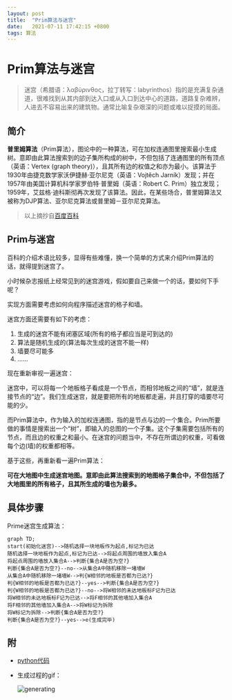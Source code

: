 ```yaml
---
layout: post
title:  "Prim算法与迷宫"
date:   2021-07-11 17:42:15 +0800
tags: 算法
---
```


# Prim算法与迷宫

> 迷宫（希腊语：λαβύρινθος，拉丁转写：labyrinthos）指的是充满复杂通道，很难找到从其内部到达入口或从入口到达中心的道路，道路复杂难辨，人进去不容易出来的建筑物。通常比喻复杂艰深的问题或难以捉摸的局面。

## 简介

**普里姆算法**（Prim算法），图论中的一种算法，可在加权连通图里搜索最小生成树。意即由此算法搜索到的边子集所构成的树中，不但包括了连通图里的所有顶点（英语：Vertex (graph theory)），且其所有边的权值之和亦为最小。该算法于1930年由捷克数学家沃伊捷赫·亚尔尼克（英语：Vojtěch Jarník）发现；并在1957年由美国计算机科学家罗伯特·普里姆（英语：Robert C. Prim）独立发现；1959年，艾兹格·迪科斯彻再次发现了该算法。因此，在某些场合，普里姆算法又被称为DJP算法、亚尔尼克算法或普里姆－亚尔尼克算法。

> 以上摘抄自[百度百科](https://baike.baidu.com/item/Prim/10242166)



## Prim与迷宫

百科的介绍术语比较多，显得有些难懂，换一个简单的方式来介绍Prim算法的话，就得提到迷宫了。

小时候杂志报纸上经常见到的迷宫游戏，假如要自己来做一个的话，要如何下手呢？

实现方面需要考虑如何向程序描述迷宫的格子和墙。

迷宫方面还需要有如下的考虑：

1. 生成的迷宫不能有闭塞区域(所有的格子都应当是可到达的)
2. 算法是随机生成的(算法每次生成的迷宫不能一样)
3. 墙要尽可能多
4. ……

现在重新审视一遍迷宫：

迷宫中，可以将每一个地板格子看成是一个节点，而相邻地板之间的“墙”，就是连接节点的“边”。我们生成迷宫，就是要把所有的地板都走遍，并且打穿的墙要尽可能的少。

而Prim算法中，作为输入的加权连通图，指的是节点与边的一个集合。Prim所要做的事情是搜索出一个“树”，即输入的总图的一个子集。这个子集需要包括所有的节点，而且边的权重之和最小。在迷宫的问题当中，不存在所谓边的权重，可看做每个边(墙)的权重都相等。

基于这些，再重新看一遍Prim算法：

**可在大地图中生成迷宫地图。意即由此算法搜索到的地图格子集合中，不但包括了大地图里的所有格子，且其所生成的墙也为最多。**



## 具体步骤

Prime迷宫生成算法：

```mermaid
graph TD;
start(初始化迷宫)-->随机选择一块地板作为起点,标记为已达
随机选择一块地板作为起点,标记为已达-->将起点周围的墙放入集合A
将起点周围的墙放入集合A-->判断{集合A是否为空?}
判断{集合A是否为空?}--no-->从集合A中随机移除一堵墙W
从集合A中随机移除一堵墙W-->判{W相邻的地板是否都为已达?}
判{W相邻的地板是否都为已达?}--yes-->判断{集合A是否为空?}
判{W相邻的地板是否都为已达?}--no-->将W相邻的未达地板标F记为已达
将W相邻的未达地板标F记为已达-->将F相邻的其他墙加入集合A
将F相邻的其他墙加入集合A-->将W标记为拆除
将W标记为拆除-->判断{集合A是否为空?}
判断{集合A是否为空?}--yes-->e(生成完毕)
```





## 附

- [python代码](https://nbviewer.jupyter.org/url/curatorjin.github.io/blog/assets/ipynb/Prime2Gif.ipynb)

- 生成过程的gif：

   ![generating](F:\GitProjects\blog\assets\images\generating.gif)

